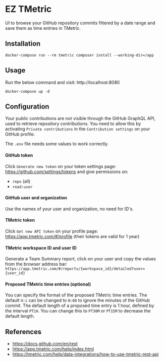 # EZ TMetric

UI to browse your GitHub repository commits filtered by a date range and save them as time entries in TMetric.

## Installation

```shell
docker-compose run --rm tmetric composer install --working-dir=/app
```

## Usage

Run the below command and visit: http://localhost:8080

```shell
docker-compose up -d
```

## Configuration

Your public contributions are not visible through the GitHub GraphQL API, used to retrieve repository contributions.
You need to allow this by activating `Private contributions` in the `Contribution settings` on your GitHub profile.

The `.env` file needs some values to work correctly.

#### GitHub token

Click `Generate new token` on your token settings page: https://github.com/settings/tokens and give permissions on:
- `repo` (all)
- `read:user`

#### GitHub user and organization

Use the names of your user and organization, no need for ID's.

#### TMetric token

Click `Get new API token` on your profile page: https://app.tmetric.com/#/profile (their tokens are valid for 1 year)

#### TMetric workspace ID and user ID

Generate a Team Summary report, click on your user and copy the values from the browser address bar:
`https://app.tmetric.com/#/reports/{workspace_id}/detailed?user={user_id}`

#### Proposed TMetric time entries (optional)

You can specify the format of the proposed TMetric time entries. The default `H:i` can be changed to `H:00` to ignore the minutes of the GitHub commit.
The default length of a proposed time entry is 1 hour, defined by the interval `PT1H`. You can change this to `PT30M` or `PT15M` to decrease the default length.

## References

- https://docs.github.com/en/rest
- https://app.tmetric.com/help/index.html
- https://tmetric.com/help/data-integrations/how-to-use-tmetric-rest-api
